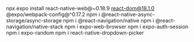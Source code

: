 npx expo install react-native-web@~0.18.9 react-dom@18.1.0 @expo/webpack-config@^0.17.2
npm i @react-native-async-storage/async-storage
npm i @react-navigation/native
npm i @react-navigation/native-stack
npm i expo-web-browser
npm i expo-auth-session
npm i expo-random
npm i react-native-dropdown-picker
